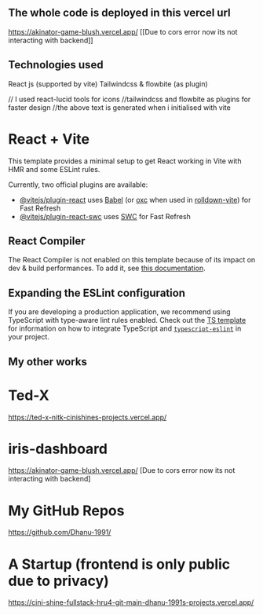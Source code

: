 ## The whole code is deployed in this vercel url

https://akinator-game-blush.vercel.app/ [[Due to cors error now its not interacting with backend]]

## Technologies used

React js (supported by vite)
Tailwindcss & flowbite (as plugin)

// I used react-lucid tools for icons
//tailwindcss and flowbite as plugins for faster design
//the above text is generated when i initialised with vite

# React + Vite

This template provides a minimal setup to get React working in Vite with HMR and some ESLint rules.

Currently, two official plugins are available:

- [@vitejs/plugin-react](https://github.com/vitejs/vite-plugin-react/blob/main/packages/plugin-react) uses [Babel](https://babeljs.io/) (or [oxc](https://oxc.rs) when used in [rolldown-vite](https://vite.dev/guide/rolldown)) for Fast Refresh
- [@vitejs/plugin-react-swc](https://github.com/vitejs/vite-plugin-react/blob/main/packages/plugin-react-swc) uses [SWC](https://swc.rs/) for Fast Refresh

## React Compiler

The React Compiler is not enabled on this template because of its impact on dev & build performances. To add it, see [this documentation](https://react.dev/learn/react-compiler/installation).

## Expanding the ESLint configuration

If you are developing a production application, we recommend using TypeScript with type-aware lint rules enabled. Check out the [TS template](https://github.com/vitejs/vite/tree/main/packages/create-vite/template-react-ts) for information on how to integrate TypeScript and [`typescript-eslint`](https://typescript-eslint.io) in your project.

## My other works

# Ted-X

https://ted-x-nitk-cinishines-projects.vercel.app/

# iris-dashboard

https://akinator-game-blush.vercel.app/ [Due to cors error now its not interacting with backend]

# My GitHub Repos

https://github.com/Dhanu-1991/

# A Startup (frontend is only public due to privacy)

https://cini-shine-fullstack-hru4-git-main-dhanu-1991s-projects.vercel.app/
